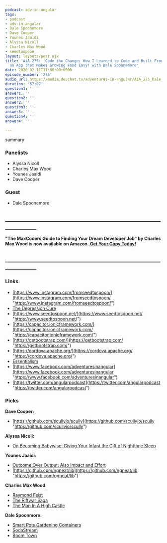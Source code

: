 ```yaml
---
podcast: adv-in-angular
tags:
- podcast
- adv-in-angular
- Dale Spoonemore
- Dave Cooper
- Younes Jaaidi
- Alyssa Nicoll
- Charles Max Wood
- seedtospoon
layout: layouts/post.njk
title: 'AiA 275:  Code the Change: How I Learned to Code and Built From Seed to Spoon,
  an App that Makes Growing Food Easy! with Dale Spoonemore'
date: 2020-02-11T11:00:00+0000
episode_number: '275'
audio_url: https://media.devchat.tv/adventures-in-angular/AiA_275_Dale_Spoonemore.mp3
duration: '57:07'
question1: ''
answer1: ''
question2: ''
answer2: ''
question3: ''
answer3: ''
question4: ''
answer4: ''

---
```

summary

### **Panelists**

* Alyssa Nicoll
* Charles Max Wood
* Younes Jaaidi
* Dave Cooper

### **Guest**

* Dale Spoonemore

## **____________________________________________________________**

**"The MaxCoders Guide to Finding Your Dream Developer Job" by Charles Max Wood is now available on Amazon.**[ **Get Your Copy Today!**](https://www.amazon.com/gp/product/B081MBL5C9/ref=as_li_ss_tl?ie=UTF8&linkCode=sl1&tag=devchattv-20&linkId=9d61363241636e2546ef46abba198746&language=en_US)

## **____________________________________________________________**

### **Links**

* [https://www.instagram.com/fromseedtospoon/](https://www.instagram.com/fromseedtospoon/ "https://www.instagram.com/fromseedtospoon/")
* [The Depression Cure](https://amzn.to/383fTNu)
* [https://www.seedtospoon.net/](https://www.seedtospoon.net/ "https://www.seedtospoon.net/")
* [https://capacitor.ionicframework.com/](https://capacitor.ionicframework.com/ "https://capacitor.ionicframework.com/")
* [https://getbootstrap.com/](https://getbootstrap.com/ "https://getbootstrap.com/")
* [https://cordova.apache.org/](https://cordova.apache.org/ "https://cordova.apache.org/")
* [Essentialism](https://amzn.to/2TjWSCo)
* [https://www.facebook.com/adventuresinangular](https://www.facebook.com/adventuresinangular "https://www.facebook.com/adventuresinangular")
* [https://twitter.com/angularpodcast](https://twitter.com/angularpodcast "https://twitter.com/angularpodcast")

### **Picks**

**Dave Cooper:**

* [https://github.com/scullyio/scully](https://github.com/scullyio/scully "https://github.com/scullyio/scully")

**Alyssa Nicoll:**

* [On Becoming Babywise: Giving Your Infant the Gift of Nighttime Sleep](https://www.amazon.com/Becoming-Babywise-Nighttime-Interactive-Support/dp/1932740503/ref=sr_1_1?crid=QJ44I4DRXP7B&keywords=babywise&qid=1578943834&s=books&sprefix=babywise%2Cgift-cards%2C161&sr=1-1 "On Becoming Babywise: Giving Your Infant the Gift of Nighttime Sleep")

**Younes Jaaidi:**

* [Outcome Over Output: Also Impact and Effort](https://medium.com/@kentbeck_7670/outcome-over-output-also-impact-and-effort-8f9eb0ce0dbb)
* [https://github.com/ngneat/lib](https://github.com/ngneat/lib "https://github.com/ngneat/lib")

**Charles Max Wood:**

* [Raymond Feist](https://amzn.to/2N3L4Ai)
* [The Riftwar Saga](http://www.crydee.com/raymond-feist/book-series/the-riftwar-saga)
* [The Man In A High Castle](https://www.imdb.com/title/tt1740299/)

**Dale Spoonmore:**

* [Smart Pots Gardening Containers](https://www.amazon.com/s?k=Smart+Pots+Gardening+Containers&ref=nb_sb_noss)
* [SodaStream](https://www.amazon.com/s?k=soda+stream&crid=1EPM9NR47XVQU&sprefix=soda+stream%2Caps%2C368&ref=nb_sb_ss_i_1_11)
* [Boom Town]()